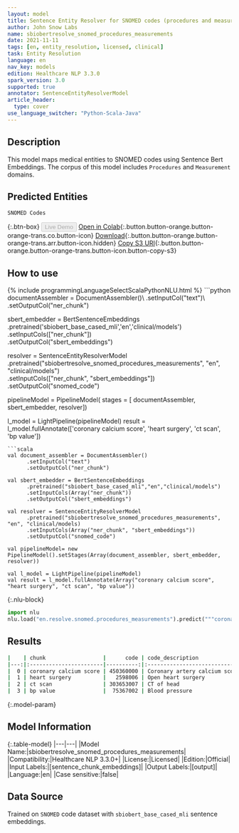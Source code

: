 ```yaml
---
layout: model
title: Sentence Entity Resolver for SNOMED codes (procedures and measurements)
author: John Snow Labs
name: sbiobertresolve_snomed_procedures_measurements
date: 2021-11-11
tags: [en, entity_resolution, licensed, clinical]
task: Entity Resolution
language: en
nav_key: models
edition: Healthcare NLP 3.3.0
spark_version: 3.0
supported: true
annotator: SentenceEntityResolverModel
article_header:
  type: cover
use_language_switcher: "Python-Scala-Java"
---
```


## Description

This model maps medical entities to SNOMED codes using Sentence Bert Embeddings. The corpus of this model includes `Procedures` and `Measurement` domains.

## Predicted Entities

`SNOMED Codes`

{:.btn-box}
<button class="button button-orange" disabled>Live Demo</button>
[Open in Colab](https://colab.research.google.com/github/JohnSnowLabs/spark-nlp-workshop/blob/master/tutorials/Certification_Trainings/Healthcare/24.Improved_Entity_Resolvers_in_SparkNLP_with_sBert.ipynb){:.button.button-orange.button-orange-trans.co.button-icon}
[Download](https://s3.amazonaws.com/auxdata.johnsnowlabs.com/clinical/models/sbiobertresolve_snomed_procedures_measurements_en_3.3.0_3.0_1636595616820.zip){:.button.button-orange.button-orange-trans.arr.button-icon.hidden}
[Copy S3 URI](s3://auxdata.johnsnowlabs.com/clinical/models/sbiobertresolve_snomed_procedures_measurements_en_3.3.0_3.0_1636595616820.zip){:.button.button-orange.button-orange-trans.button-icon.button-copy-s3}

## How to use



<div class="tabs-box" markdown="1">
{% include programmingLanguageSelectScalaPythonNLU.html %}
```python
documentAssembler = DocumentAssembler()\
      .setInputCol("text")\
      .setOutputCol("ner_chunk")

sbert_embedder = BertSentenceEmbeddings\
      .pretrained('sbiobert_base_cased_mli','en','clinical/models')\
      .setInputCols(["ner_chunk"])\
      .setOutputCol("sbert_embeddings")

resolver = SentenceEntityResolverModel\
      .pretrained("sbiobertresolve_snomed_procedures_measurements", "en", "clinical/models") \
      .setInputCols(["ner_chunk", "sbert_embeddings"]) \
      .setOutputCol("snomed_code")

pipelineModel = PipelineModel(
    stages = [
        documentAssembler,
        sbert_embedder,
        resolver])

l_model = LightPipeline(pipelineModel)
result = l_model.fullAnnotate(['coronary calcium score', 'heart surgery', 'ct scan', 'bp value'])
```
```scala
val document_assembler = DocumentAssembler()
      .setInputCol("text")
      .setOutputCol("ner_chunk")

val sbert_embedder = BertSentenceEmbeddings
      .pretrained("sbiobert_base_cased_mli","en","clinical/models")
      .setInputCols(Array("ner_chunk"))
      .setOutputCol("sbert_embeddings")

val resolver = SentenceEntityResolverModel
      .pretrained("sbiobertresolve_snomed_procedures_measurements", "en", "clinical/models) 
      .setInputCols(Array("ner_chunk", "sbert_embeddings")) 
      .setOutputCol("snomed_code")

val pipelineModel= new PipelineModel().setStages(Array(document_assembler, sbert_embedder, resolver))

val l_model = LightPipeline(pipelineModel)
val result = l_model.fullAnnotate(Array("coronary calcium score", "heart surgery", "ct scan", "bp value"))
```


{:.nlu-block}
```python
import nlu
nlu.load("en.resolve.snomed.procedures_measurements").predict("""coronary calcium score""")
```

</div>

## Results

```bash
|    | chunk                  |      code | code_description              | all_k_code_desc                                                                 | all_k_codes                                                                                                                                                     |
|---:|:-----------------------|----------:|:------------------------------|:--------------------------------------------------------------------------------|:----------------------------------------------------------------------------------------------------------------------------------------------------------------|
|  0 | coronary calcium score | 450360000 | Coronary artery calcium score | ['450360000', '450734004', '1086491000000104', '1086481000000101', '762241007'] | ['Coronary artery calcium score', 'Coronary artery calcium score', 'Dundee Coronary Risk Disk score', 'Dundee Coronary Risk rank', 'Dundee Coronary Risk Disk'] |
|  1 | heart surgery          |   2598006 | Open heart surgery            | ['2598006', '64915003', '119766003', '34068001', '233004008']                   | ['Open heart surgery', 'Operation on heart', 'Heart reconstruction', 'Heart valve replacement', 'Coronary sinus operation']                                     |
|  2 | ct scan                | 303653007 | CT of head                    | ['303653007', '431864000', '363023007', '418272005', '241577003']               | ['CT of head', 'CT guided injection', 'CT of site', 'CT angiography', 'CT of spine']                                                                            |
|  3 | bp value               |  75367002 | Blood pressure                | ['75367002', '6797001', '723232008', '46973005', '427732000']                   | ['Blood pressure', 'Mean blood pressure', 'Average blood pressure', 'Blood pressure taking', 'Speed of blood pressure response']                                |

```

{:.model-param}
## Model Information

{:.table-model}
|---|---|
|Model Name:|sbiobertresolve_snomed_procedures_measurements|
|Compatibility:|Healthcare NLP 3.3.0+|
|License:|Licensed|
|Edition:|Official|
|Input Labels:|[sentence_chunk_embeddings]|
|Output Labels:|[output]|
|Language:|en|
|Case sensitive:|false|

## Data Source

Trained on `SNOMED` code dataset with `sbiobert_base_cased_mli` sentence embeddings.
